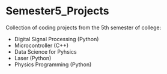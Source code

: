 # Semester5_Projects

Collection of coding projects from the 5th semester of college:
- Digital Signal Processing (Python)
- Microcontroller (C++)
- Data Science for Pyhsics 
- Laser (Python)
- Physics Programming (Python)
